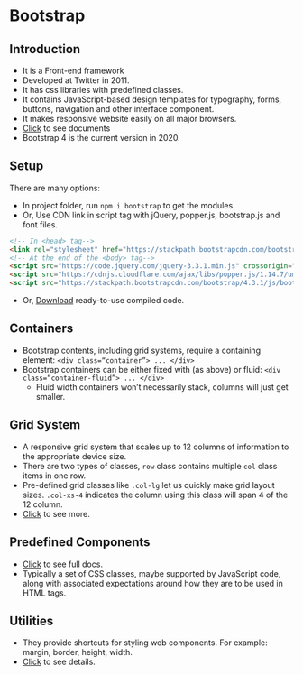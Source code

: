# Bootstrap

## Introduction
* It is a Front-end framework
* Developed at Twitter in 2011.
* It has css libraries with predefined classes.
* It contains JavaScript-based design templates for typography, forms, buttons, navigation and other interface component.
* It makes responsive website easily on all major browsers.
* [Click](https://getbootstrap.com/docs/4.3/getting-started/introduction/) to see documents
* Bootstrap 4 is the current version in 2020.


## Setup
There are many options:
* In project folder, run ``npm i bootstrap`` to get the modules.
* Or, Use CDN link in script tag with jQuery, popper.js, bootstrap.js and font files.
```HTML
<!-- In <head> tag-->
<link rel="stylesheet" href="https://stackpath.bootstrapcdn.com/bootstrap/4.3.1/css/bootstrap.min.css" integrity="sha384-ggOyR0iXCbMQv3Xipma34MD+dH/1fQ784/j6cY/iJTQUOhcWr7x9JvoRxT2MZw1T" crossorigin="anonymous">
<!-- At the end of the <body> tag-->
<script src="https://code.jquery.com/jquery-3.3.1.min.js" crossorigin="anonymous"></script>
<script src="https://cdnjs.cloudflare.com/ajax/libs/popper.js/1.14.7/umd/popper.min.js" integrity="sha384-UO2eT0CpHqdSJQ6hJty5KVphtPhzWj9WO1clHTMGa3JDZwrnQq4sF86dIHNDz0W1" crossorigin="anonymous"></script>
<script src="https://stackpath.bootstrapcdn.com/bootstrap/4.3.1/js/bootstrap.min.js" integrity="sha384-JjSmVgyd0p3pXB1rRibZUAYoIIy6OrQ6VrjIEaFf/nJGzIxFDsf4x0xIM+B07jRM" crossorigin="anonymous"></script>
```
* Or, [Download](https://getbootstrap.com/docs/4.4/getting-started/download/) ready-to-use compiled code.

## Containers
* Bootstrap contents, including grid systems, require a containing element: ``<div class=“container”> ... </div>``
* Bootstrap containers can be either fixed with (as above) or fluid: ``<div class=“container-fluid”> ... </div>``
  * Fluid width containers won’t necessarily stack, columns will just get smaller.


## Grid System
* A responsive grid system that scales up to 12 columns of information to the appropriate device size.
* There are two types of classes, ``row`` class contains multiple ``col`` class items in one row.
* Pre-defined grid classes like ``.col-lg`` let us quickly make grid layout sizes. ``.col-xs-4`` indicates the column using this class will span 4 of the 12 column.
* [Click](https://getbootstrap.com/docs/4.1/layout/grid/) to see more.


## Predefined Components
* [Click](https://getbootstrap.com/docs/4.4/components/alerts/) to see full docs.
* Typically a set of CSS classes, maybe supported by JavaScript code, along with associated expectations around how they are to be used in HTML tags.

## Utilities
* They provide shortcuts for styling web components. For example: margin, border, height, width.
* [Click](https://getbootstrap.com/docs/4.4/utilities/borders/) to see details.
